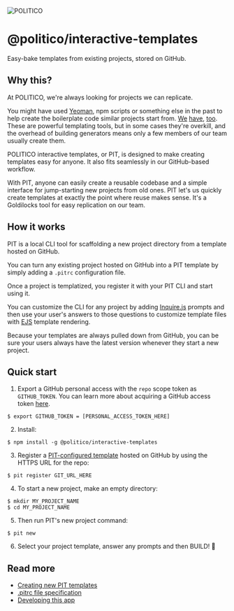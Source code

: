 ![POLITICO](https://www.politico.com/interactives/cdn/images/badge.svg)

# @politico/interactive-templates

Easy-bake templates from existing projects, stored on GitHub.

## Why this?

At POLITICO, we're always looking for projects we can replicate.

You might have used [Yeoman](https://yeoman.io/), npm scripts or something else in the past to help create the boilerplate code similar projects start from. [We](https://github.com/The-Politico/generator-politico-django) [have](https://github.com/The-Politico/generator-politico-graphics), [too](https://github.com/The-Politico/generator-politico-interactives). These are powerful templating tools, but in some cases they're overkill, and the overhead of building generators means only a few members of our team usually create them.

POLITICO interactive templates, or PIT, is designed to make creating templates easy for anyone. It also fits seamlessly in our GitHub-based workflow.

With PIT, anyone can easily create a reusable codebase and a simple interface for jump-starting new projects from old ones. PIT let's us quickly create templates at exactly the point where reuse makes sense. It's a Goldilocks tool for easy replication on our team.

## How it works

PIT is a local CLI tool for scaffolding a new project directory from a template hosted on GitHub.

You can turn any existing project hosted on GitHub into a PIT template by simply adding a `.pitrc` configuration file.

Once a project is templatized, you register it with your PIT CLI and start using it.

You can customize the CLI for any project by adding [Inquire.js](https://github.com/SBoudrias/Inquirer.js/) prompts and then use your user's answers to those questions to customize template files with [EJS](https://ejs.co/) template rendering.

Because your templates are always pulled down from GitHub, you can be sure your users always have the latest version whenever they start a new project.


## Quick start

1. Export a GitHub personal access with the `repo` scope token as `GITHUB_TOKEN`. You can learn more about acquiring a GitHub access token [here](https://help.github.com/en/articles/creating-a-personal-access-token-for-the-command-line).

  ```
  $ export GITHUB_TOKEN = [PERSONAL_ACCESS_TOKEN_HERE]
  ```

2. Install:

  ```
  $ npm install -g @politico/interactive-templates
  ```

3. Register a [PIT-configured template](docs/templates.md) hosted on GitHub by using the HTTPS URL for the repo:

  ```
  $ pit register GIT_URL_HERE
  ```

4. To start a new project, make an empty directory:

  ```
  $ mkdir MY_PROJECT_NAME
  $ cd MY_PROJECT_NAME
  ```

5. Then run PIT's new project command:

  ```
  $ pit new
  ```

6. Select your project template, answer any prompts and then BUILD! 🚀



## Read more
- [Creating new PIT templates](docs/templates.md)
- [.pitrc file specification](docs/pitrc.md)
- [Developing this app](docs/developing.md)
